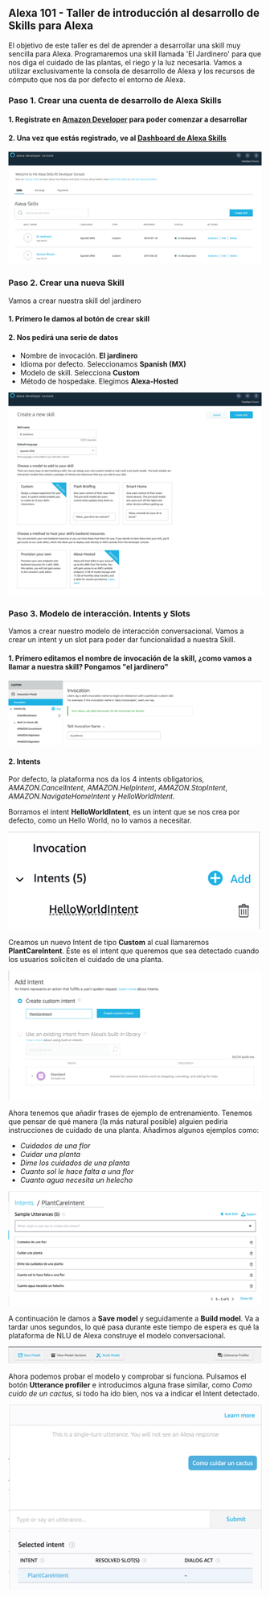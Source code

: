 ## Alexa 101 - Taller de introducción al desarrollo de Skills para Alexa

El objetivo de este taller es del de aprender a desarrollar una skill muy sencilla para Alexa. Programaremos una skill llamada 'El Jardinero' para que nos diga el cuidado de las plantas, el riego y la luz necesaria. Vamos a utilizar exclusivamente la consola de desarrollo de Alexa y los recursos de cómputo que nos da por defecto el entorno de Alexa.

### Paso 1. Crear una cuenta de desarrollo de Alexa Skills

#### 1. Regístrate en [Amazon Developer](developer.amazon.com) para poder comenzar a desarrollar
#### 2. Una vez que estás registrado, ve al [Dashboard de Alexa Skills](https://developer.amazon.com/alexa/console/ask)

![Alexa Dashboard](https://github.com/marianmoldovan/hola-alexa/blob/master/images/dashboard-alexa.png)


### Paso 2. Crear una nueva Skill

Vamos a crear nuestra skill del jardinero

#### 1. Primero le damos al botón de crear skill
#### 2. Nos pedirá una serie de datos
* Nombre de invocación. **El jardinero**
* Idioma por defecto. Seleccionamos **Spanish (MX)**
* Modelo de skill. Selecciona **Custom**
* Método de hospedake. Elegimos **Alexa-Hosted**

![New Alexa Skill](https://github.com/marianmoldovan/hola-alexa/blob/master/images/new-skill.jpg)

### Paso 3. Modelo de interacción. Intents y Slots

Vamos a crear nuestro modelo de interacción conversacional. Vamos a crear un intent y un slot para poder dar funcionalidad a nuestra Skill.

#### 1. Primero editamos el nombre de invocación de la skill, ¿como vamos a llamar a nuestra skill? Pongamos "el jardinero"

![Invocation name](https://github.com/marianmoldovan/hola-alexa/blob/master/images/invocation-name.png)

#### 2. Intents

Por defecto, la plataforma nos da los 4 intents obligatorios, *AMAZON.CancelIntent*, *AMAZON.HelpIntent*, *AMAZON.StopIntent*, *AMAZON.NavigateHomeIntent* y *HelloWorldIntent*.

Borramos el intent **HelloWorldIntent**, es un intent que se nos crea por defecto, como un Hello World, no lo vamos a necesitar.

![Delete and add intent](https://github.com/marianmoldovan/hola-alexa/blob/master/images/delete-add.png)

Creamos un nuevo Intent de tipo **Custom** al cual llamaremos **PlantCareIntent**. Éste es el intent que queremos que sea detectado cuando los usuarios soliciten el cuidado de una planta.

![Custom intent](https://github.com/marianmoldovan/hola-alexa/blob/master/images/custom-intent.png)

Ahora tenemos que añadir frases de ejemplo de entrenamiento. Tenemos que pensar de qué manera (la más natural posible) alguien pediria instrucciones de cuidado de una planta. Añadimos algunos ejemplos como:
* *Cuidados de una flor*
* *Cuidar una planta*
* *Dime los cuidados de una planta*
* *Cuanto sol le hace falta a una flor*
* *Cuanto agua necesita un helecho*

![Utterances](https://github.com/marianmoldovan/hola-alexa/blob/master/images/utterances.png)

A continuación le damos a **Save model** y seguidamente a **Build model**. Va a tardar unos segundos, lo qué pasa durante este tiempo de espera es qué la plataforma de NLU de Alexa construye el modelo conversacional.

![Utterances](https://github.com/marianmoldovan/hola-alexa/blob/master/images/save-build.png)

Ahora podemos probar el modelo y comprobar si funciona. Pulsamos el botón **Utterance profiler** e introducimos alguna frase similar, como *Como cuido de un cactus*, si todo ha ido bien, nos va a indicar el Intent detectado.

![Utterance profiler](https://github.com/marianmoldovan/hola-alexa/blob/master/images/utterance-profiler.png)
